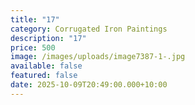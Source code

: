 ```yaml
---
title: "17"
category: Corrugated Iron Paintings
description: "17"
price: 500
image: /images/uploads/image7387-1-.jpg
available: false
featured: false
date: 2025-10-09T20:49:00.000+10:00
---
```


